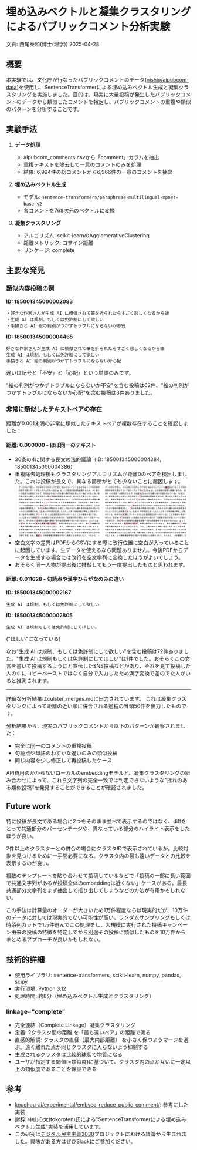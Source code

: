 # 埋め込みベクトルと凝集クラスタリングによるパブリックコメント分析実験

文責: 西尾泰和(博士(理学)) 2025-04-28

## 概要

本実験では、文化庁が行なったパブリックコメントのデータ([nishio/aipubcom-data](https://github.com/nishio/aipubcom-data))を使用し、SentenceTransformerによる埋め込みベクトル生成と凝集クラスタリングを実施しました。目的は、現実に大量投稿が発生したパブリックコメントのデータから類似したコメントを特定し、パブリックコメントの重複や類似のパターンを分析することです。

## 実験手法

1. **データ処理**
   - aipubcom_comments.csvから「comment」カラムを抽出
   - 重複テキストを除去して一意のコメントのみを処理
   - 結果: 6,994件の総コメントから6,966件の一意のコメントを抽出

2. **埋め込みベクトル生成**
   - モデル: `sentence-transformers/paraphrase-multilingual-mpnet-base-v2`
   - 各コメントを768次元のベクトルに変換

3. **凝集クラスタリング**
   - アルゴリズム: scikit-learnのAgglomerativeClustering
   - 距離メトリック: コサイン距離
   - リンケージ: complete

## 主要な発見

### 類似内容投稿の例

**ID: 185001345000002083**

```
・好きな作家さんが生成 AI に模倣されて筆を折られたらすごく悲しくなるから嫌
・生成 AI は規制、もしくは免許制にして欲しい
・手描きと AI 絵の判別がつかずトラブルにならないか不安
```
**ID: 185001345000004465**

```
好きな作家さんが生成 AI に模倣されて筆を折られたらすごく悲しくなるから嫌
生成 AI は規制、もしくは免許制にして欲しい
手描きと AI 絵の判別がつかずトラブルにならないか心配
```

違いは記号と「不安」と「心配」という単語のみです。

"絵の判別がつかずトラブルにならないか不安"を含む投稿は62件、"絵の判別がつかずトラブルにならないか心配"を含む投稿は3件ありました。

### 非常に類似したテキストペアの存在

距離が0.001未満の非常に類似したテキストペアが複数存在することを確認しました：

#### **距離: 0.000000** - ほぼ同一のテキスト
 - 30条の4に関する長文の法的議論（ID: 185001345000004384, 185001345000004386）
 - 重複除去処理後もクラスタリングアルゴリズムが距離0のペアを検出しました。これは投稿が長文で、異なる箇所がとても少ないことに起因します。
 - ![](aipubcom_clustering/diff.png)
 - 空白文字の差異はPDFからCSVにする際に改行位置に空白が入っていることに起因しています。生データを使えるなら問題ありません。今後PDFからデータを生成する場合には改行を空文字列に変換したほうがよいでしょう。
 - おそらく同一人物が提出後に推敲してもう一度提出したものと思われます。

#### **距離: 0.011628** - 句読点や漢字ひらがなのみの違い

**ID: 185001345000002167**
```
生成 AI は規制、もしくは免許制にして欲しい
```

**ID: 185001345000002805**
```
生成 AI は規制もしくは免許制にしてほしい。
```
("ほしい"になっている)

なお"生成 AI は規制、もしくは免許制にして欲しい"を含む投稿は72件ありました。"生成 AI は規制もしくは免許制にしてほしい"は1件でした。おそらくこの文言を書いて投稿するようにと宣伝したSNS投稿などがあり、それを見て投稿した人の中にコピーペーストではなく自分で入力したため漢字変換で差のでた人がいると推測されます。

---

詳細な分析結果はculster_merges.mdに出力されています。
これは凝集クラスタリングによって距離の近い順に併合される過程の冒頭50件を出力したものです。

分析結果から、現実のパブリックコメントから以下のパターンが観察されました：
- 完全に同一のコメントの重複投稿
- 句読点や単語のわずかな違いのみの類似投稿
- 同じ内容を少し修正して再投稿したケース

API費用のかからないローカルのembeddingモデルと、凝集クラスタリングの組み合わせによって、これら文字列の完全一致では判定できないような"揺れのある類似投稿"を発見することができることが確認されました。

## Future work

特に投稿が長文である場合に2つをそのまま並べて表示するのではなく、diffをとって共通部分のパーセンテージや、異なっている部分のハイライト表示をしたほうが良い。

2件以上のクラスターとの併合の場合にクラスタIDで表示されているが。比較対象を見つけるために一手間必要になる。クラスタ内の最も遠いデータとの比較を表示するのが良い。

複数のテンプレートを貼り合わせて投稿しているなどで「投稿の一部に長い範囲で共通文字列があるが投稿全体のembeddingは近くない」ケースがある。最長共通部分文字列をまず抽出して括り出してしまうなどの方法が有用かもしれない。

この手法は計算量のオーダーが大きいため1万件程度ならば現実的だが、10万件のデータに対しては現実的でない可能性が高い。ランダムサンプリングもしくは時系列カットで1万件選んでこの処理をし、大規模に実行された投稿キャンペーン由来の投稿の特徴を特定してから別途その投稿に類似したものを10万件からまとめるアプローチが良いかもしれない。


## 技術的詳細

- 使用ライブラリ: sentence-transformers, scikit-learn, numpy, pandas, scipy
- 実行環境: Python 3.12
- 処理時間: 約8分（埋め込みベクトル生成とクラスタリング）

### linkage="complete"
- 完全連結（Complete Linkage）凝集クラスタリング
- 定義: 2クラスタ間の距離 を「最も遠いペア」の距離で測る
- 直感的解説: クラスタの直径（最大内部距離） を小さく保つようマージを選ぶ。遠く離れた点が同じクラスタに入らないよう抑制する
- 生成されるクラスタは比較的球状で均質になる
- ユーザが指定する閾値(=類似度)に基づいて、クラスタ内の点が互いに一定以上の類似度であることを保証できる

## 参考

- [kouchou-ai/experimental/embvec_reduce_public_comment/](https://github.com/nishio/kouchou-ai/tree/main/experimental/embvec_reduce_public_comment): 参考にした実装
- 謝辞: 中山心太(tokoroten)氏による"SentenceTransformerによる埋め込みベクトル生成"実装を活用しています。
- この研究は[デジタル民主主義2030](https://dd2030.org/)プロジェクトにおける議論から生まれました。興味がある方はぜひSlackにご参加ください。
